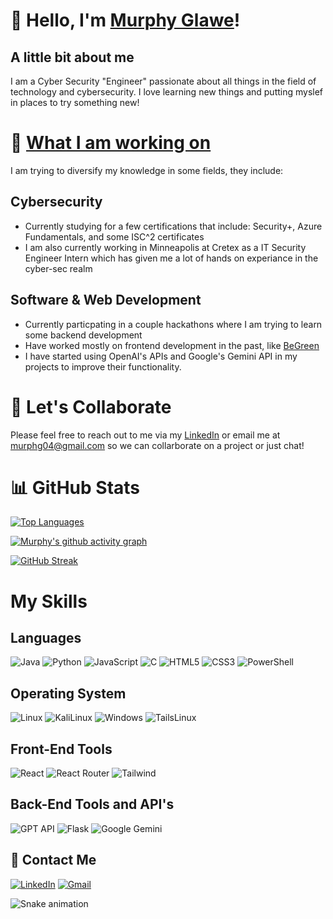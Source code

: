 # 👋 Hello, I'm [Murphy Glawe](https://www.murphyglawe.com)!
## A little bit about me
I am a Cyber Security "Engineer" passionate about all things in the field of technology and cybersecurity. I love learning new things and putting myslef in places to try something new!

# 👀 [What I am working on](https://github.com/lawofthedmz?tab=repositories)
I am trying to diversify my knowledge in some fields, they include:
## Cybersecurity 
- Currently studying for a few certifications that include: Security+, Azure Fundamentals, and some ISC^2 certificates
- I am also currently working in Minneapolis at Cretex as a IT Security Engineer Intern which has given me a lot of hands on experiance in the cyber-sec realm 
  

## Software & Web Development
- Currently particpating in a couple hackathons where I am trying to learn some backend development
- Have worked mostly on frontend development in the past, like [BeGreen](https://github.com/GavinRich02/BeGreen)
- I have started using OpenAI's APIs and Google's Gemini API in my projects to improve their functionality.

# 👬 Let's Collaborate
Please feel free to reach out to me via my [LinkedIn](https://linkedin.com/in/murphy-glawe/) or email me at [murphg04@gmail.com](mailto:murphg04@gmail.com) so we can collarborate on a project or just chat!


# 📊 GitHub Stats
[![Top Languages](https://github-readme-stats.vercel.app/api/top-langs/?username=lawofthedmz&layout=donut&theme=dark)](https://github.com/lawofthedmz/github-readme-stats)

[![Murphy's github activity graph](https://github-readme-activity-graph.vercel.app/graph?username=lawofthedmz&theme=xcode)](https://github.com/lawofthedmz)

[![GitHub Streak](https://streak-stats.demolab.com/?user=lawofthedmz&theme=dark)](https://git.io/streak-stats)

#  My Skills
## Languages
![Java](https://img.shields.io/badge/java-%23ED8B00.svg?style=for-the-badge&logo=openjdk&logoColor=white)
![Python](https://img.shields.io/badge/python-3670A0?style=for-the-badge&logo=python&logoColor=ffdd54)
![JavaScript](https://img.shields.io/badge/javascript-%23323330.svg?style=for-the-badge&logo=javascript&logoColor=%23F7DF1E)
![C](https://img.shields.io/badge/c-%2300599C.svg?style=for-the-badge&logo=c&logoColor=white)
![HTML5](https://img.shields.io/badge/html5-%23E34F26.svg?style=for-the-badge&logo=html5&logoColor=white)
![CSS3](https://img.shields.io/badge/css3-%231572B6.svg?style=for-the-badge&logo=css3&logoColor=white)
![PowerShell](https://img.shields.io/badge/POWERSHELL-blue?style=for-the-badge&logo=powershell&logoColor=white)


## Operating System
![Linux](https://img.shields.io/badge/Linux-FCC624?style=for-the-badge&logo=linux&logoColor=black)
![KaliLinux](https://img.shields.io/badge/kalilinux-purple?style=for-the-badge&logo=kalilinux&logoColor=white)
![Windows](https://img.shields.io/badge/Windows-0078D6?style=for-the-badge&logo=windows&logoColor=white)
![TailsLinux](https://img.shields.io/badge/tails-yellow?style=for-the-badge&logo=tails&logoColor=black)

## Front-End Tools
![React](https://img.shields.io/badge/react-61DAFB?style=for-the-badge&logo=React&logoColor=white)
![React Router](https://img.shields.io/badge/React_Router-CA4245?style=for-the-badge&logo=reactrouter&logoColor=%23F7DF1E)
![Tailwind](https://img.shields.io/badge/Tailwind-white?style=for-the-badge&logo=tailwindcss&logoColor=61DAFB)


## Back-End Tools and API's
![GPT API](https://img.shields.io/badge/GPT_API-412991?style=for-the-badge&logo=openai&logoColor=white)
![Flask](https://img.shields.io/badge/Flask-black.svg?style=for-the-badge&logo=flask&logoColor=tan)
![Google Gemini](https://img.shields.io/badge/Google_Gemini-8E75B2?style=for-the-badge&logo=googlegemini&logoColor=white)


## 💬 Contact Me
[![LinkedIn](https://img.shields.io/badge/linkedin-%230077B5.svg?style=for-the-badge&logo=linkedin&logoColor=white)](https://linkedin.com/in/murphy-glawe)
[![Gmail](https://img.shields.io/badge/Gmail-D14836?style=for-the-badge&logo=gmail&logoColor=white)](mailto:murphg04@gmail.com)

<img src="https://raw.githubusercontent.com/lawofthedmz/lawofthedmz/output/snake.svg" alt="Snake animation" />
